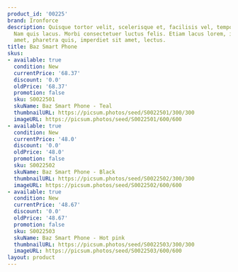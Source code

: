 ```yaml
---
product_id: '00225'
brand: Ironforce
description: Quisque tortor velit, scelerisque et, facilisis vel, tempor sed, urna.
  Nam quis lacus. Morbi consectetuer luctus felis. Etiam lacus lorem, iaculis sit
  amet, pharetra quis, imperdiet sit amet, lectus.
title: Baz Smart Phone
skus:
- available: true
  condition: New
  currentPrice: '68.37'
  discount: '0.0'
  oldPrice: '68.37'
  promotion: false
  sku: S0022501
  skuName: Baz Smart Phone - Teal
  thumbnailURL: https://picsum.photos/seed/S0022501/300/300
  imageURL: https://picsum.photos/seed/S0022501/600/600
- available: true
  condition: New
  currentPrice: '48.0'
  discount: '0.0'
  oldPrice: '48.0'
  promotion: false
  sku: S0022502
  skuName: Baz Smart Phone - Black
  thumbnailURL: https://picsum.photos/seed/S0022502/300/300
  imageURL: https://picsum.photos/seed/S0022502/600/600
- available: true
  condition: New
  currentPrice: '48.67'
  discount: '0.0'
  oldPrice: '48.67'
  promotion: false
  sku: S0022503
  skuName: Baz Smart Phone - Hot pink
  thumbnailURL: https://picsum.photos/seed/S0022503/300/300
  imageURL: https://picsum.photos/seed/S0022503/600/600
layout: product
---
```


